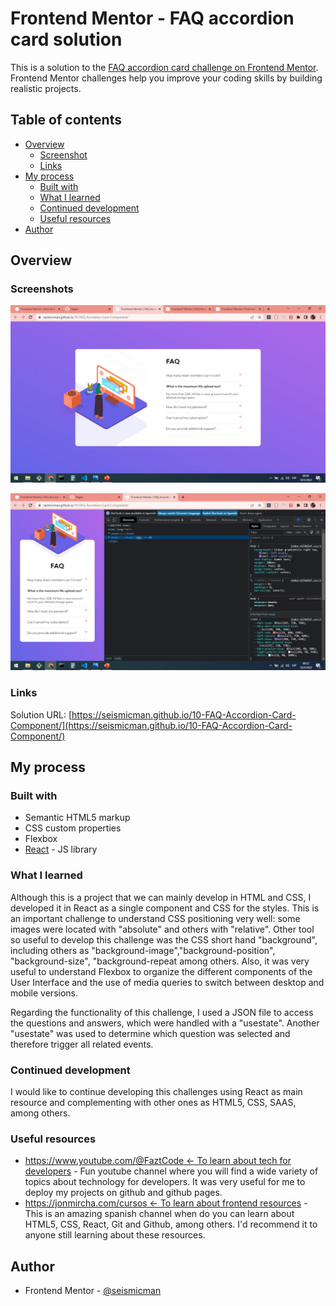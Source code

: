 # Frontend Mentor - FAQ accordion card solution

This is a solution to the [FAQ accordion card challenge on Frontend Mentor](https://www.frontendmentor.io/challenges/faq-accordion-card-XlyjD0Oam). Frontend Mentor challenges help you improve your coding skills by building realistic projects.

## Table of contents

- [Overview](#overview)
  - [Screenshot](#screenshot)
  - [Links](#links)
- [My process](#my-process)
  - [Built with](#built-with)
  - [What I learned](#what-i-learned)
  - [Continued development](#continued-development)
  - [Useful resources](#useful-resources)
- [Author](#author)

## Overview

### Screenshots

![](./src/assets/images/screenshot1.jpg)

![](./src/assets/images/screenshot2.jpg)

### Links

Solution URL: [https://seismicman.github.io/10-FAQ-Accordion-Card-Component/](https://seismicman.github.io/10-FAQ-Accordion-Card-Component/)

## My process

### Built with

- Semantic HTML5 markup
- CSS custom properties
- Flexbox
- [React](https://reactjs.org/) - JS library

### What I learned

Although this is a project that we can mainly develop in HTML and CSS, I developed it in React as a single component and CSS for the styles. This is an important challenge to understand CSS positioning very well: some images were located with "absolute" and others with "relative". Other tool so useful to develop this challenge was the CSS short hand "background", including others as "background-image","background-position", "background-size", "background-repeat among others. Also, it was very useful to understand Flexbox to organize the different components of the User Interface and the use of media queries to switch between desktop and mobile versions.

Regarding the functionality of this challenge, I used a JSON file to access the questions and answers, which were handled with a "usestate". Another "usestate" was used to determine which question was selected and therefore trigger all related events.

### Continued development

I would like to continue developing this challenges using React as main resource and complementing with other ones as HTML5, CSS, SAAS, among others.

### Useful resources

- [https://www.youtube.com/@FaztCode <- To learn about tech for developers](https://www.youtube.com/@FaztCode) - Fun youtube channel where you will find a wide variety of topics about technology for developers. It was very useful for me to deploy my projects on github and github pages.
- [https://jonmircha.com/cursos <- To learn about frontend resources](https://jonmircha.com/cursos) - This is an amazing spanish channel when do you can learn about HTML5, CSS, React, Git and Github, among others. I'd recommend it to anyone still learning about these resources.

## Author

- Frontend Mentor - [@seismicman](https://www.frontendmentor.io/profile/seismicman)

